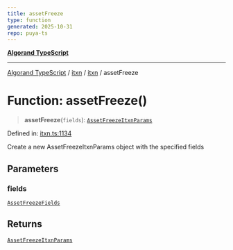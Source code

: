 ```yaml
---
title: assetFreeze
type: function
generated: 2025-10-31
repo: puya-ts
---
```

[**Algorand TypeScript**](../../../../README.md)

***

[Algorand TypeScript](../../../../modules.md) / [itxn](../../../README.md) / [itxn](../README.md) / assetFreeze

# Function: assetFreeze()

> **assetFreeze**(`fields`): [`AssetFreezeItxnParams`](../classes/AssetFreezeItxnParams.md)

Defined in: [itxn.ts:1134](https://github.com/algorandfoundation/puya-ts/blob/main/packages/algo-ts/src/itxn.ts#L1134)

Create a new AssetFreezeItxnParams object with the specified fields

## Parameters

### fields

[`AssetFreezeFields`](../interfaces/AssetFreezeFields.md)

## Returns

[`AssetFreezeItxnParams`](../classes/AssetFreezeItxnParams.md)
